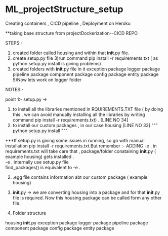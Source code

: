 # ML_projectStructure_setup
Creating containers , CICD pipeline , Deployment on Heroku

**taking base structure from projectDockerization--CICD REPO

STEPS:-
1) created folder called housing and within that __init__.py file.
2) create setup.py file
3)run command pip install -r requirements.txt ( as python setup.py install is giving problems)
4) created folders with __init__.py file in it
    exception package
    logger package
    pipeline package
    component package
    config package
    entity package
5)Now lets work on logger folder





NOTES:-

point 1:-
setup.py -> 
1) to install all the libraries mentioned in RQUIREMENTS.TXT file ( by doing this ,  we can avoid manually installing all the libraries by writing command pip install -r requirements.txt) .  [LINE NO 34]
2) to install our custom packages , in our case housing [LINE NO 33]
"""
python setup.py install
"""

***If setup.py is giving some issues in running, so go with manual installation pip install -r requirements.txt.But remember :-
     ADDING -e . in requirements.txt will take care that  , package/folder conataining __init__.py ( example housing) gets installed .  
    -e . internally use setup.py file  
    find_packages() is equivalent to -e . 



2) .egg file contains information abt our custom package ( example housing)


3) __init__.py -> we are converting housing into a package and for that __init__.py file is required.
Now this housing package can be called form any other file.

4) Folder structure

housing 
    __init__.py
    exception package
    logger package
    pipeline package
    component package
    config package
    entity package